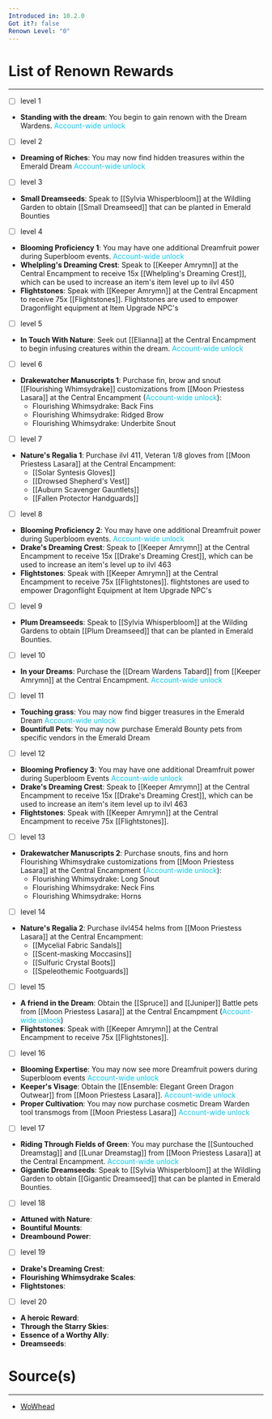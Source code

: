 ```yaml
---
Introduced in: 10.2.0
Got it?: false
Renown Level: "0"
---
```

# List of Renown Rewards
---
- [ ] level 1
- **Standing with the dream**: You begin to gain renown with the Dream Wardens. <span style="color:#06c8f4">Account-wide unlock</span> 

- [ ] level 2
- **Dreaming of Riches**: You may now find hidden treasures within the Emerald Dream <span style="color:#06c8f4">Account-wide unlock</span>

- [ ] level 3
- **Small Dreamseeds**: Speak to [[Sylvia Whisperbloom]] at the Wildling Garden to obtain [[Small Dreamseed]] that can be planted in Emerald Bounties

- [ ] level 4
- **Blooming Proficiency 1**: You may have one additional Dreamfruit power during Superbloom events. <span style="color:#06c8f4">Account-wide unlock</span>
- **Whelpling's Dreaming Crest**: Speak to [[Keeper Amrymn]] at the Central Encampment to receive 15x [[Whelpling's Dreaming Crest]], which can be used to increase an item's item level up to ilvl 450
- **Flightstones**: Speak with [[Keeper Amrymn]] at the Central Encapment to receive 75x [[Flightstones]]. Flightstones are used to empower Dragonflight equipment at Item Upgrade NPC's

- [ ] level 5
- **In Touch With Nature**: Seek out [[Elianna]] at the Central Encampment to begin infusing creatures within the dream. <span style="color:#06c8f4">Account-wide unlock</span>

- [ ] level 6
- **Drakewatcher Manuscripts 1**: Purchase fin, brow and snout [[Flourishing Whimsydrake]] customizations from [[Moon Priestess Lasara]] at the Central Encampment (<span style="color:#06c8f4">Account-wide unlock</span>):
	- Flourishing Whimsydrake: Back Fins
	- Flourishing Whimsydrake: Ridged Brow
	- Flourishing Whimsydrake: Underbite Snout

- [ ] level 7
- **Nature's Regalia 1**: Purchase ilvl 411, Veteran 1/8 gloves from [[Moon Priestess Lasara]] at the Central Encampment:
	- [[Solar Syntesis Gloves]]
	- [[Drowsed Shepherd's Vest]]
	- [[Auburn Scavenger Gauntlets]]
	- [[Fallen Protector Handguards]]

- [ ] level 8
- **Blooming Proficiency 2**: You may have one additional Dreamfruit power during Superbloom events. <span style="color:#06c8f4">Account-wide unlock</span>
- **Drake's Dreaming Crest**: Speak to [[Keeper Amrymn]] at the Central Encampment to receive 15x [[Drake's Dreaming Crest]], which can be used to increase an item's level up to ilvl 463
- **Flightstones**: Speak with [[Keeper Amrymn]] at the Central Encampment to receive 75x [[Flightstones]]. flightstones are used to empower Dragonflight Equipment at Item Upgrade NPC's

- [ ] level 9
- **Plum Dreamseeds**: Speak to [[Sylvia Whisperbloom]] at the Wilding Gardens to obtain [[Plum Dreamseed]] that can be planted in Emerald Bounties.

- [ ] level 10
- **In your Dreams**: Purchase the [[Dream Wardens Tabard]] from [[Keeper Amrymn]] at the Central Encampment. <span style="color:#06c8f4">Account-wide unlock</span>

- [ ] level 11
- **Touching grass**: You may now find bigger treasures in the Emerald Dream <span style="color:#06c8f4">Account-wide unlock</span>
- **Bountifull Pets**: You may now purchase Emerald Bounty pets from specific vendors in the Emerald Dream

- [ ] level 12
- **Blooming Profiency 3**: You may have one additional Dreamfruit power during Superbloom Events <span style="color:#06c8f4">Account-wide unlock</span>
- **Drake's Dreaming Crest**: Speak to [[Keeper Amrymn]] at the Central Encampment to receive 15x [[Drake's Dreaming Crest]], which can be used to increase an item's item level up to ilvl 463
- **Flightstones**: Speak with [[Keeper Amrymn]] at the Central Encampment to receive 75x [[Flightstones]]. 

- [ ] level 13
- **Drakewatcher Manuscripts 2**: Purchase snouts, fins and horn Flourishing Whimsydrake customizations from [[Moon Priestess Lasara]] at the Central Encampment (<span style="color:#06c8f4">Account-wide unlock</span>):
	- Flourishing Whimsydrake: Long Snout
	- Flourishing Whimsydrake: Neck Fins
	- Flourishing Whimsydrake: Horns

- [ ] level 14
- **Nature's Regalia 2**: Purchase ilvl454 helms from [[Moon Priestess Lasara]] at the Central Encampment:
	- [[Mycelial Fabric Sandals]]
	- [[Scent-masking Moccasins]]
	- [[Sulfuric Crystal Boots]]
	- [[Speleothemic Footguards]]

- [ ] level 15
- **A friend in the Dream**: Obtain the [[Spruce]] and [[Juniper]] Battle pets from [[Moon Priestess Lasara]] at the Central Encampment (<span style="color:#06c8f4">Account-wide unlock</span>)
- **Flightstones**: Speak with [[Keeper Amrymn]] at the Central Encampment to receive 75x [[Flightstones]]. 

- [ ] level 16
- **Blooming Expertise**: You may now see more Dreamfruit powers during Superbloom events <span style="color:#06c8f4">Account-wide unlock</span>
- **Keeper's Visage**: Obtain the [[Ensemble: Elegant Green Dragon Outwear]] from [[Moon Priestess Lasara]]. <span style="color:#06c8f4">Account-wide unlock</span>
- **Proper Cultivation**: You may now purchase cosmetic Dream Warden tool transmogs from [[Moon Priestess Lasara]] <span style="color:#06c8f4">Account-wide unlock</span>

- [ ] level 17
- **Riding Through Fields of Green**: You may purchase the [[Suntouched Dreamstag]] and [[Lunar Dreamstag]] from [[Moon Priestess Lasara]] at the Central Encampment. <span style="color:#06c8f4">Account-wide unlock</span>
- **Gigantic Dreamseeds**: Speak to [[Sylvia Whisperbloom]] at the Wildling Garden to obtain [[Gigantic Dreamseed]] that can be planted in Emerald Bounties.

- [ ] level 18
- **Attuned with Nature**:
- **Bountiful Mounts**:
- **Dreambound Power**:

- [ ] level 19
- **Drake's Dreaming Crest**:
- **Flourishing Whimsydrake Scales**:
- **Flightstones**:

- [ ] level 20
- **A heroic Reward**:
- **Through the Starry Skies**:
- **Essence of a Worthy Ally**:
- **Dreamseeds**:

# Source(s)
---
- [WoWhead](https://www.wowhead.com/guide/reputation/dream-wardens-renown-rewards)